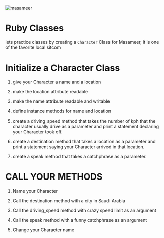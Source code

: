![masameer](https://thumbs.gfycat.com/SafeCheeryBlacklemur-size_restricted.gif)

# Ruby Classes

lets practice classes by creating a `Character` Class for Masameer, it is one of the favorite local sitcom

# Initialize a Character Class

1. give your Character a name and a location

2. make the location attribute readable

3. make the name attribute readable and writable

4. define instance methods for name and location

5. create a driving_speed method that takes the number of kph that the character usually drive as a parameter and print a statement declaring your Character took off.

6. create a destination method that takes a location as a parameter and print a statement saying your Character arrived in that location.

7. create a speak method that takes a catchphrase as a parameter.

# CALL YOUR METHODS

1. Name your Character

2. Call the destination method with a city in Saudi Arabia

3. Call the driving_speed method with crazy speed limit as an argument

4. Call the speak method with a funny catchphrase as an argument

5. Change your Character name

